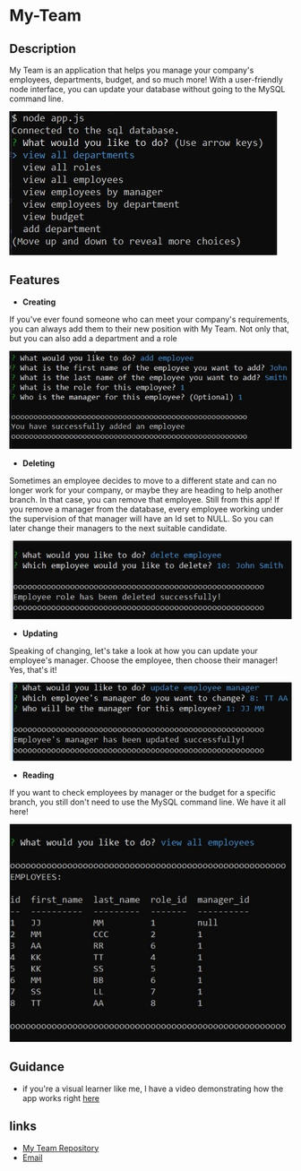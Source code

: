 # My-Team

## Description
My Team is an application that helps you manage your company's employees, departments, budget, and so much more! With a user-friendly node interface, you can update your database without going to the MySQL command line.

![ScreenShot of Main Interface](/assets/Images/mainInterface.jpg?raw=true)

## Features 

- **Creating** 

If you've ever found someone who can meet your company's requirements, you can always add them to their new position with My Team.
Not only that, but you can also add a department and a role

![ScreenShot of Main Interface](/assets/Images/add.jpg?raw=true)

- **Deleting**

Sometimes an employee decides to move to a different state and can no longer work for your company, or maybe they are heading to help another branch. In that case, you can remove that employee. Still from this app!
If you remove a manager from the database, every employee working under the supervision of that manager will have an Id set to NULL. So you can later change their managers to the next suitable candidate.

![ScreenShot of Deleting from database](/assets/Images/delete.jpg?raw=true)

- **Updating**

Speaking of changing, let's take a look at how you can update your employee's manager. Choose the employee, then choose their manager! Yes, that's it!

![ScreenShot of updating the database](/assets/Images/update.jpg?raw=true)

- **Reading**

If you want to check employees by manager or the budget for a specific branch, you still don't need to use the MySQL command line. We have it all here!

![ScreenShot of viewing from the database](/assets/Images/read.jpg?raw=true)

## Guidance 

* if you're a visual learner like me, I have a video demonstrating how the app works right [here](https://drive.google.com/file/d/1o8IZftFWqU_vv8reMliil4zm8SCkrKBU/view)

## links 
- [My Team Repository](https://github.com/Makispear/My-Team)
- [Email](mailto:maki-miko@hotmail.com)

